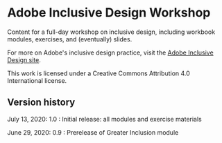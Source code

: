 # Adobe Inclusive Design Workshop

Content for a full-day workshop on inclusive design, including workbook modules, exercises, and (eventually) slides.

For more on Adobe's inclusive design practice, visit the [Adobe Inclusive Design site](https://adobe.design/inclusive).

This work is licensed under a Creative Commons Attribution 4.0 International license.

## Version history
July 13, 2020: 1.0
: Initial release: all modules and exercise materials

June 29, 2020: 0.9
: Prerelease of Greater Inclusion module
